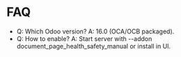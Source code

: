 # FAQ

- Q: Which Odoo version? A: 16.0 (OCA/OCB packaged).
- Q: How to enable? A: Start server with --addon document_page_health_safety_manual or install in UI.
